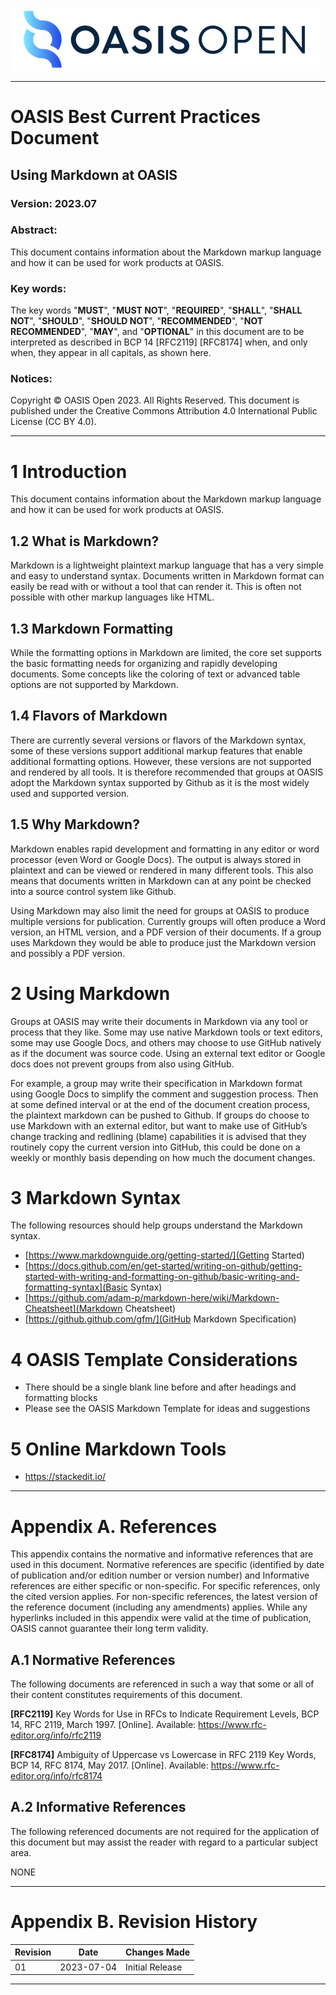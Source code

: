 ![OASIS](../OASIS-Logo.png)

---

# OASIS Best Current Practices Document

## Using Markdown at OASIS

### Version: 2023.07

### Abstract:

This document contains information about the Markdown markup language and how it
can be used for work products at OASIS.

### Key words:

The key words "**MUST**", "**MUST NOT**", "**REQUIRED**", "**SHALL**", "**SHALL
NOT**", "**SHOULD**", "**SHOULD NOT**", "**RECOMMENDED**", "**NOT
RECOMMENDED**", "**MAY**", and "**OPTIONAL**" in this document are to be
interpreted as described in BCP 14 [RFC2119] [RFC8174] when, and only when,
they appear in all capitals, as shown here.

### Notices:

Copyright © OASIS Open 2023. All Rights Reserved. This document is published
under the Creative Commons Attribution 4.0 International Public License (CC BY
4.0).

---

# 1 Introduction

This document contains information about the Markdown markup language and how it
can be used for work products at OASIS.

## 1.2 What is Markdown?

Markdown is a lightweight plaintext markup language that has a very simple and
easy to understand syntax. Documents written in Markdown format can easily be
read with or without a tool that can render it. This is often not possible with
other markup languages like HTML.

## 1.3 Markdown Formatting

While the formatting options in Markdown are limited, the core set supports the
basic formatting needs for organizing and rapidly developing documents. Some
concepts like the coloring of text or advanced table options are not supported
by Markdown.

## 1.4 Flavors of Markdown

There are currently several versions or flavors of the Markdown syntax, some of
these versions support additional markup features that enable additional
formatting options. However, these versions are not supported and rendered by
all tools. It is therefore recommended that groups at OASIS adopt the Markdown
syntax supported by Github as it is the most widely used and supported
version.

## 1.5 Why Markdown?

Markdown enables rapid development and formatting in any editor or word
processor (even Word or Google Docs). The output is always stored in plaintext
and can be viewed or rendered in many different tools. This also means that
documents written in Markdown can at any point be checked into a source control
system like Github.

Using Markdown may also limit the need for groups at OASIS to produce multiple
versions for publication. Currently groups will often produce a Word version,
an HTML version, and a PDF version of their documents. If a group uses Markdown
they would be able to produce just the Markdown version and possibly a PDF
version.

# 2 Using Markdown

Groups at OASIS may write their documents in Markdown via any tool or process
that they like. Some may use native Markdown tools or text editors, some may
use Google Docs, and others may choose to use GitHub natively as if the
document was source code. Using an external text editor or Google docs does not
prevent groups from also using GitHub.

For example, a group may write their specification in Markdown format using
Google Docs to simplify the comment and suggestion process. Then at some
defined interval or at the end of the document creation process, the plaintext
markdown can be pushed to Github. If groups do choose to use Markdown with an
external editor, but want to make use of GitHub’s change tracking and
redlining (blame) capabilities it is advised that they routinely copy the
current version into GitHub, this could be done on a weekly or monthly basis
depending on how much the document changes.

# 3 Markdown Syntax

The following resources should help groups understand the Markdown syntax.

- [https://www.markdownguide.org/getting-started/](Getting Started)
- [https://docs.github.com/en/get-started/writing-on-github/getting-started-with-writing-and-formatting-on-github/basic-writing-and-formatting-syntax](Basic Syntax)
- [https://github.com/adam-p/markdown-here/wiki/Markdown-Cheatsheet](Markdown Cheatsheet)
- [https://github.github.com/gfm/](GitHub Markdown Specification)

# 4 OASIS Template Considerations

 - There should be a single blank line before and after headings and formatting blocks
 - Please see the OASIS Markdown Template for ideas and suggestions
  
# 5 Online Markdown Tools

 - https://stackedit.io/

---

# Appendix A. References

This appendix contains the normative and informative references that are used in
this document. Normative references are specific (identified by date of
publication and/or edition number or version number) and Informative references
are either specific or non-specific. For specific references, only the cited
version applies. For non-specific references, the latest version of the
reference document (including any amendments) applies. While any hyperlinks
included in this appendix were valid at the time of publication, OASIS cannot
guarantee their long term validity.

## A.1 Normative References

The following documents are referenced in such a way that some or all of their
content constitutes requirements of this document.

**[RFC2119]**
Key Words for Use in RFCs to Indicate Requirement Levels, BCP 14, RFC 2119, March 1997. [Online]. Available: https://www.rfc-editor.org/info/rfc2119

**[RFC8174]**
Ambiguity of Uppercase vs Lowercase in RFC 2119 Key Words, BCP 14, RFC 8174, May 2017. [Online]. Available: https://www.rfc-editor.org/info/rfc8174

## A.2 Informative References

The following referenced documents are not required for the application of this document but may assist the reader with regard to a particular subject area.

NONE

---

# Appendix B. Revision History

| Revision | Date       | Changes Made     |
|---       |---         |---               |
| 01       | 2023-07-04 | Initial Release  |

---